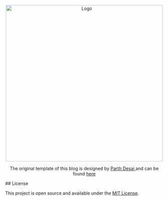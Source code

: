 <div align="center">
  <img alt="Logo" src="https://github.com/fadyio/my-site/blob/main/public/static/images/logo.svg" width="500" />
</div>


<p align="center">
  The original template of this blog is designed by <a href="https://github.com/pycoder2000" target="_blank"> Parth Desai </a> and can be found <a href="https://github.com/pycoder2000/blog/" target="_blank">here</a>
</p>
## License

This project is open source and available under the [MIT License](LICENSE).
